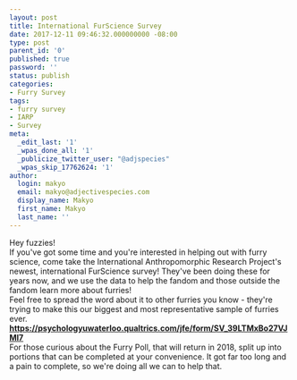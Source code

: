 ```yaml
---
layout: post
title: International FurScience Survey
date: 2017-12-11 09:46:32.000000000 -08:00
type: post
parent_id: '0'
published: true
password: ''
status: publish
categories:
- Furry Survey
tags:
- furry survey
- IARP
- Survey
meta:
  _edit_last: '1'
  _wpas_done_all: '1'
  _publicize_twitter_user: "@adjspecies"
  _wpas_skip_17762624: '1'
author:
  login: makyo
  email: makyo@adjectivespecies.com
  display_name: Makyo
  first_name: Makyo
  last_name: ''
---
```

<div>
<div>
<div class="m_7712795104322649404_1mf m_7712795104322649404_1mj">Hey fuzzies!</div>
<div></div>
<div class="m_7712795104322649404_1mf m_7712795104322649404_1mj">If you've got some time and you're interested in helping out with furry science, come take the International Anthropomorphic Research Project's newest, international FurScience survey! They've been doing these for years now, and we use the data to help the fandom and those outside the fandom learn more about furries!</div>
<div></div>
<div class="m_7712795104322649404_1mf m_7712795104322649404_1mj">Feel free to spread the word about it to other furries you know - they're trying to make this our biggest and most representative sample of furries ever.</div>
</div>
<div>
<div class="m_7712795104322649404_1mf m_7712795104322649404_1mj"></div>
</div>
<div>
<div class="m_7712795104322649404_1mf m_7712795104322649404_1mj"><a href="https://psychologyuwaterloo.qualtrics.com/jfe/form/SV_39LTMxBo27VJMl7" target="_blank" rel="noopener" data-saferedirecturl="https://www.google.com/url?hl=en&amp;q=https://psychologyuwaterloo.qualtrics.com/jfe/form/SV_39LTMxBo27VJMl7&amp;source=gmail&amp;ust=1513096915040000&amp;usg=AFQjCNE_I8PHu1O-J3FdwD9NGZ44rwjA-Q"><strong>https://psychologyuwaterloo.qualtrics.com/jfe/form/SV_39LTMxBo27VJMl7</strong></a></div>
</div>
</div>
<div></div>
<div>For those curious about the Furry Poll, that will return in 2018, split up into portions that can be completed at your convenience. It got far too long and a pain to complete, so we're doing all we can to help that.</div>




